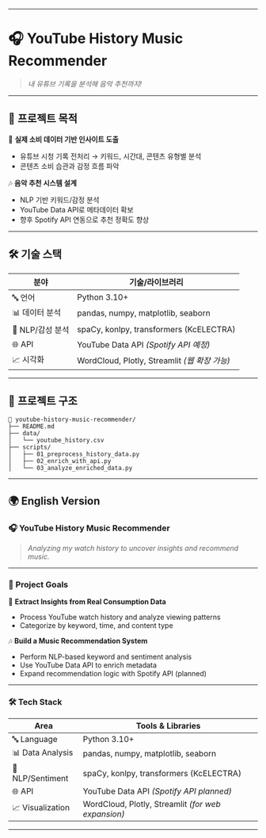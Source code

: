 

---

# 🎧 YouTube History Music Recommender  
> *내 유튜브 기록을 분석해 음악 추천까지!*  

---

## 🏹 프로젝트 목적  
🎯 **실제 소비 데이터 기반 인사이트 도출**  
- 유튜브 시청 기록 전처리 → 키워드, 시간대, 콘텐츠 유형별 분석  
- 콘텐츠 소비 습관과 감정 흐름 파악

🎶 **음악 추천 시스템 설계**  
- NLP 기반 키워드/감정 분석  
- YouTube Data API로 메타데이터 확보  
- 향후 Spotify API 연동으로 추천 정확도 향상

---

## 🛠️ 기술 스택  

| 분야             | 기술/라이브러리                              |
|------------------|-----------------------------------------------|
| 🔤 언어           | Python 3.10+                                  |
| 📊 데이터 분석    | pandas, numpy, matplotlib, seaborn            |
| 🧠 NLP/감성 분석  | spaCy, konlpy, transformers (KcELECTRA)       |
| 🌐 API            | YouTube Data API *(Spotify API 예정)*        |
| 📈 시각화         | WordCloud, Plotly, Streamlit *(웹 확장 가능)* |

---

## 🌱 프로젝트 구조

```
📂 youtube-history-music-recommender/
├── README.md
├── data/
│   └── youtube_history.csv
├── scripts/
│   ├── 01_preprocess_history_data.py
│   ├── 02_enrich_with_api.py
│   └── 03_analyze_enriched_data.py
```

---

## 🌍 English Version  

### 🎧 YouTube History Music Recommender  
> *Analyzing my watch history to uncover insights and recommend music.*

---

### 🏹 Project Goals  

🎯 **Extract Insights from Real Consumption Data**  
- Process YouTube watch history and analyze viewing patterns  
- Categorize by keyword, time, and content type

🎶 **Build a Music Recommendation System**  
- Perform NLP-based keyword and sentiment analysis  
- Use YouTube Data API to enrich metadata  
- Expand recommendation logic with Spotify API (planned)

---

### 🛠️ Tech Stack  

| Area             | Tools & Libraries                              |
|------------------|--------------------------------------------------|
| 🔤 Language        | Python 3.10+                                     |
| 📊 Data Analysis   | pandas, numpy, matplotlib, seaborn               |
| 🧠 NLP/Sentiment   | spaCy, konlpy, transformers (KcELECTRA)          |
| 🌐 API             | YouTube Data API *(Spotify API planned)*        |
| 📈 Visualization   | WordCloud, Plotly, Streamlit *(for web expansion)* |

---
